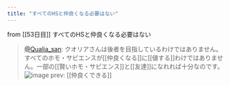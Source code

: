 ```yaml
---
title: "すべてのHSと仲良くなる必要はない"
---
```


from [[53日目]]
すべてのHSと仲良くなる必要はない
> [@Qualia_san](https://twitter.com/Qualia_san/status/1604483312398921729?s=20&t=AurMx9N3nqtGmczfiFCzTg): クオリアさんは後者を目指しているわけではありません。すべてのホモ・サピエンスが[[仲良くなる]]に[[値する]]わけではありません。一部の[[賢いホモ・サピエンス]]と[[友達]]になれれば十分なのです。
> ![image](https://pbs.twimg.com/media/FkRElSfUoAA4VMV.png)
prev: [[仲良くできる]]
